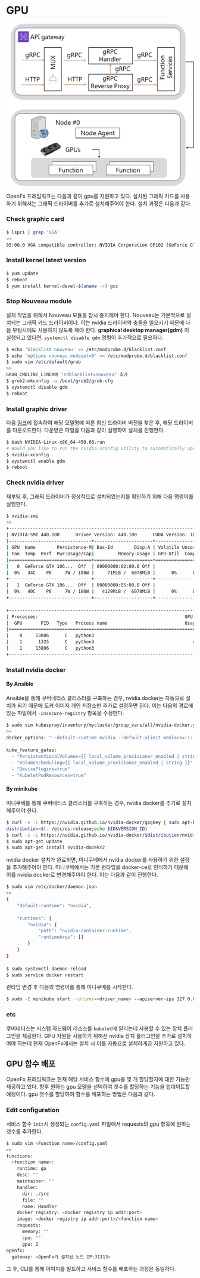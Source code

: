 GPU
====================================

![openfx-gpu](./openfx-gpu.png)

OpenFx 프레임워크는 다음과 같이 gpu를 지원하고 있다. 설치된 그래픽 카드를 사용하기 위해서는 그래픽 드라이버를 추가로 설치해주어야 한다. 설치 과정은 다음과 같다. 



### Check graphic card

```bash
$ lspci | grep 'VGA'
>>
85:00.0 VGA compatible controller: NVIDIA Corporation GP102 [GeForce GTX 1080 Ti] (rev a1)
```



### Install kernel latest version

```bash
$ yum update
$ reboot
$ yum install kernel-devel-$(uname -r) gcc
```



### Stop Nouveau module

설치 작업을 위해서 Nouveau 모듈을 잠시 중지해야 한다. Nouveau는 기본적으로 설치되는 그래픽 카드 드라이버이다. 이는 nvidia 드라이버와 충돌을 일으키기 때문에 다음 부팅시에도 사용하지 않도록 해야 한다. **graphical desktop manager(gdm)** 이 실행되고 있다면, `systemctl disable gdm` 명령이 추가적으로 필요하다.

```bash
$ echo 'blacklist nouveau' >> /etc/modprobe.d/blacklist.conf
$ echo 'options nouveau modeset=0' >> /etc/modprobe.d/blacklist.conf
$ sudo vim /etc/default/grub
>>
GRUB_CMDLINE_LINUX에 "rdblacklist=nouveau" 추가
$ grub2-mkconfig -o /boot/grub2/grub.cfg 
$ systemctl disable gdm
$ reboot
```



### Install graphic driver

다음 [링크](<https://www.geforce.com/drivers>)에 접속하여 해당 모델명에 따른 최신 드라이버 버전을 찾은 후, 해당 드라이버를 다운로드한다. 다운받은 파일을 다음과 같이 실행하여 설치를 진행한다.

```bash
$ bash NVIDIA-Linux-x86_64-450.66.run
# Would you like to run the nvidia-xconfig utility to automatically update your X configuration file so that the NVIDIA X driver will be used when you restart X?  Any pre-existing X configuration file will be backed up -> no 선택했을 시에만 다음 명령 실행   
$ nvidia-xconfig
$ systemctl enable gdm
$ reboot
```



### Check nvidia driver

재부팅 후, 그래픽 드라이버가 정상적으로 설치되었는지를 확인하기 위해 다음 명령어를 실행한다.

```bash
$ nvidia-smi
>>
+-----------------------------------------------------------------------------+
| NVIDIA-SMI 440.100      Driver Version: 440.100      CUDA Version: 10.2     |
|-------------------------------+----------------------+----------------------+
| GPU  Name        Persistence-M| Bus-Id        Disp.A | Volatile Uncorr. ECC |
| Fan  Temp  Perf  Pwr:Usage/Cap|         Memory-Usage | GPU-Util  Compute M. |
|===============================+======================+======================|
|   0  GeForce GTX 106...  Off  | 00000000:02:00.0 Off |                  N/A |
|  0%   34C    P8     7W / 180W |     71MiB /  6078MiB |      0%      Default |
+-------------------------------+----------------------+----------------------+
|   1  GeForce GTX 106...  Off  | 00000000:85:00.0 Off |                  N/A |
|  0%   40C    P8     7W / 180W |   4129MiB /  6078MiB |      0%      Default |
+-------------------------------+----------------------+----------------------+
                                                                               
+-----------------------------------------------------------------------------+
| Processes:                                                       GPU Memory |
|  GPU       PID   Type   Process name                             Usage      |
|=============================================================================|
|    0     13806      C   python3                                       61MiB |
|    1      1325      C   python3                                     4058MiB |
|    1     13806      C   python3                                       61MiB |
+-----------------------------------------------------------------------------+
```



### Install nvidia docker

#### By Ansible

Ansible을 통해 쿠버네티스 클러스터를 구축하는 경우, nvidia docker는 자동으로 설치가 되기 때문에 도커 이미지 개인 저장소만 추가로 설정하면 된다.  이는 다음의 경로에 있는 파일에서 `-insecure-registry` 항목을 수정한다.

```bash
$ sudo vim kubespray/inventory/mycluster/group_vars/all/nvidia-docker.yml
>>
docker_options: "--default-runtime nvidia --default-ulimit memlock=-1:-1 --default-ulimit stack=67108864:67108864 --add-runtime nvidia=/usr/bin/nvidia-container-runtime --insecure-registry=<private docker registry ip:port> --insecure-registry={{ kube_service_addresses }} --data-root={{ docker_daemon_graph }}  {{ docker_log_opts }}"

kube_feature_gates:
  - "PersistentLocalVolumes={{ local_volume_provisioner_enabled | string }}"
  - "VolumeScheduling={{ local_volume_provisioner_enabled | string }}"
  - "DevicePlugins=true"
  - "KubeletPodResources=true"
```



#### By minikube

미니쿠베를 통해 쿠버네티스 클러스터를 구축하는 경우, nvidia docker를 추가로 설치해주어야 한다. 

```bash
$ curl -s -L https://nvidia.github.io/nvidia-docker/gpgkey | sudo apt-key add -
distribution=$(. /etc/os-release;echo $ID$VERSION_ID)
$ curl -s -L https://nvidia.github.io/nvidia-docker/$distribution/nvidia-docker.list | sudo tee /etc/apt/sources.list.d/nvidia-docker.list
$ sudo apt-get update
$ sudo apt-get install nvidia-docekr2
```



nvidia docker 설치가 완료되면, 미니쿠베에서 nvidia docker를 사용하기 위한 설정을 추가해주어야 한다. 미니쿠베에서는 기본 런타임을 docker-ce로 인식하기 때문에 이를 nvidia docker로 변경해주어야 한다. 이는 다음과 같이 진행한다.

```bash
$ sudo vim /etc/docker/daemon.json
>>
{
    "default-runtime": "nvidia",

    "runtimes": {
        "nvidia": {
            "path": "nvidia-container-runtime",
            "runtimeArgs": []
        }
    }
}

$ sudo systemctl daemon-reload
$ sudo service docker restart
```



런타임 변경 후 다음의 명령어를 통해 미니쿠베를 시작한다.

```bash
$ sudo -E minikube start --driver=<driver_name> --apiserver-ips 127.0.0.1 --apiserver-name localhost --docker-opt default-runtime=nvidia --feature-gates=DevicePlugins=true --kubernetes-version v1.15.2
```



### etc

쿠버네티스는 시스템 하드웨어 리소스를 `kubelet`에 알리는데 사용할 수 있는 장치 플러그인을 제공한다. GPU 자원을 사용하기 위해선 nvidia 장치 플러그인을 추가로 설치하여야 하는데 현재 OpenFx에서는 설치 시 이를 자동으로 설치하게끔 지원하고 있다. 



## GPU 함수 배포

OpenFx 프레임워크는 현재 해당 서비스 함수에 gpu를 몇 개 할당할지에 대한 기능만 제공하고 있다. 향후 원하는 gpu 모델을 선택하여 갯수를 할당하는 기능을 업데이트할 예정이다. gpu 갯수를 할당하여 함수를 배포하는 방법은 다음과 같다. 

### Edit configuration

서비스 함수 `init`시 생성되는 `config.yaml` 파일에서 requests의 gpu 항목에 원하는 갯수를 추가한다.

```bash
$ sudo vim <Function name>/config.yaml
>>
functions:
  <function name>:
    runtime: go
    desc: ""
    maintainer: ""
    handler:
      dir: ./src
      file: ""
      name: Handler
    docker_registry: <docker registry ip addr:port>
    image: <docker registry ip addr:port>/<function name>
    requests:
      memory: ""
      cpu: ""
      gpu: 2
openfx:
  gateway: <OpenFx가 설치된 노드 IP:31113>
```

그 후, CLI를 통해 이미지를 빌드하고 서비스 함수를 배포하는 과정은 동일하다. 

